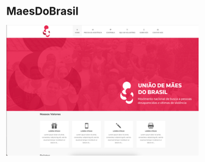 # MaesDoBrasil
<img src="https://raw.githubusercontent.com/Aquinolima/MaesDoBrasil/master/assets/img/sitemaesdobrasil.png"></img>
